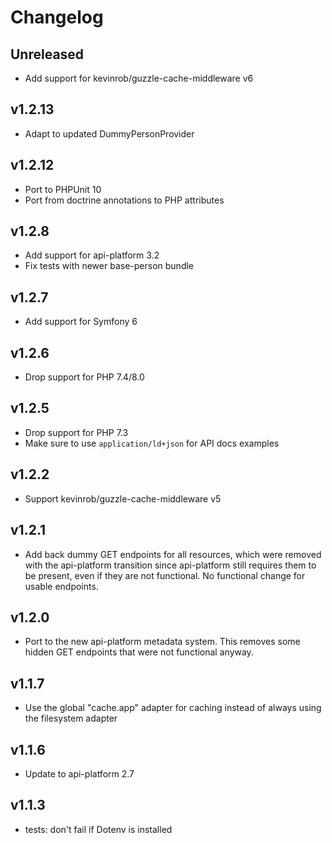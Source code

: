 # Changelog

## Unreleased

* Add support for kevinrob/guzzle-cache-middleware v6

## v1.2.13

* Adapt to updated DummyPersonProvider

## v1.2.12

* Port to PHPUnit 10
* Port from doctrine annotations to PHP attributes

## v1.2.8

* Add support for api-platform 3.2
* Fix tests with newer base-person bundle

## v1.2.7

* Add support for Symfony 6

## v1.2.6

* Drop support for PHP 7.4/8.0

## v1.2.5

* Drop support for PHP 7.3
* Make sure to use `application/ld+json` for API docs examples

## v1.2.2

* Support kevinrob/guzzle-cache-middleware v5

## v1.2.1

* Add back dummy GET endpoints for all resources, which were removed with the api-platform transition since api-platform still requires them to be present, even if they are not functional. No functional change for usable endpoints.

## v1.2.0

* Port to the new api-platform metadata system. This removes some hidden GET endpoints that were not functional anyway.

## v1.1.7

* Use the global "cache.app" adapter for caching instead of always using the filesystem adapter

## v1.1.6

* Update to api-platform 2.7

## v1.1.3

* tests: don't fail if Dotenv is installed